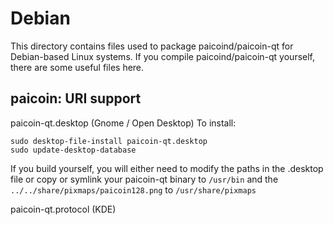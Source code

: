 
Debian
====================
This directory contains files used to package paicoind/paicoin-qt
for Debian-based Linux systems. If you compile paicoind/paicoin-qt yourself, there are some useful files here.

## paicoin: URI support ##


paicoin-qt.desktop  (Gnome / Open Desktop)
To install:

	sudo desktop-file-install paicoin-qt.desktop
	sudo update-desktop-database

If you build yourself, you will either need to modify the paths in
the .desktop file or copy or symlink your paicoin-qt binary to `/usr/bin`
and the `../../share/pixmaps/paicoin128.png` to `/usr/share/pixmaps`

paicoin-qt.protocol (KDE)

